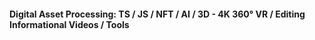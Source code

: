 #### Digital Asset Processing: TS / JS / NFT / AI / 3D - 4K 360° VR / Editing Informational Videos / Tools
